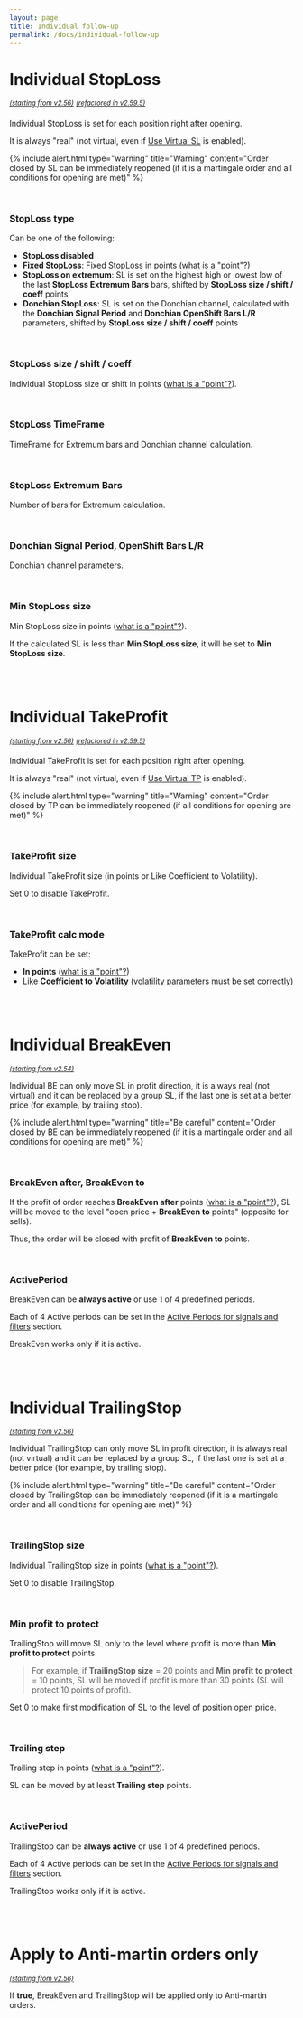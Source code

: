 ```yaml
---
layout: page
title: Individual follow-up
permalink: /docs/individual-follow-up
---
```


# Individual StopLoss

<sup>[*(starting from v2.56)*](/docs/versions-history#20230818-1124-256)</sup>
<sup>[*(refactored in v2.59.5)*](/docs/versions-history#20240428-0903-260)</sup>

Individual StopLoss is set for each position right after opening.

It is always "real" (not virtual, even if [Use Virtual SL](/docs/follow-up#use-virtual-stoploss) is enabled).

{% include alert.html type="warning" title="Warning" content="Order closed by SL can be immediately reopened (if it is a martingale order and all conditions for opening are met)" %}

<br />

### StopLoss type

Can be one of the following:
* **StopLoss disabled**
* **Fixed StopLoss**: Fixed StopLoss in points ([what is a "point"?](/docs/FAQ/what-is-a-point))
* **StopLoss on extremum**: SL is set on the highest high or lowest low of the last **StopLoss Extremum Bars** bars, shifted by **StopLoss size / shift / coeff** points 
* **Donchian StopLoss**: SL is set on the Donchian channel, calculated with the **Donchian Signal Period** and **Donchian OpenShift Bars L/R** parameters, shifted by **StopLoss size / shift / coeff** points

<br />

### StopLoss size / shift / coeff

Individual StopLoss size or shift in points ([what is a "point"?](/docs/FAQ/what-is-a-point)).

<br />

### StopLoss TimeFrame

TimeFrame for Extremum bars and Donchian channel calculation.

<br />

### StopLoss Extremum Bars

Number of bars for Extremum calculation.

<br />

### Donchian Signal Period, OpenShift Bars L/R

Donchian channel parameters.

<br />

### Min StopLoss size

Min StopLoss size in points ([what is a "point"?](/docs/FAQ/what-is-a-point)).

If the calculated SL is less than **Min StopLoss size**, it will be set to **Min StopLoss size**.

<br />
<br />

# Individual TakeProfit

<sup>[*(starting from v2.56)*](/docs/versions-history#20230818-1124-256)</sup>
<sup>[*(refactored in v2.59.5)*](/docs/versions-history#20240428-0903-260)</sup>

Individual TakeProfit is set for each position right after opening.

It is always "real" (not virtual, even if [Use Virtual TP](/docs/follow-up#use-virtual-takeprofit) is enabled).

{% include alert.html type="warning" title="Warning" content="Order closed by TP can be immediately reopened (if all conditions for opening are met)" %}

<br />

### TakeProfit size

Individual TakeProfit size (in points or Like Coefficient to Volatility).

Set 0 to disable TakeProfit.

<br />

### TakeProfit calc mode

TakeProfit can be set:
* **In points** ([what is a "point"?](/docs/FAQ/what-is-a-point))
* Like **Coefficient to Volatility** ([volatility parameters](/docs/volatility) must be set correctly)

<br />
<br />

# Individual BreakEven

<sup>[*(starting from v2.54)*](/docs/versions-history#20230427-0706-254)</sup>

Individual BE can only move SL in profit direction, it is always real (not virtual) and it can be replaced by a group SL, if the last one is set at a better price (for example, by trailing stop).

{% include alert.html type="warning" title="Be careful" content="Order closed by BE can be immediately reopened (if it is a martingale order and all conditions for opening are met)" %}

<br />

### BreakEven after, BreakEven to

If the profit of order reaches **BreakEven after** points ([what is a "point"?](/docs/FAQ/what-is-a-point)), SL will be moved to the level "open price + **BreakEven to** points" (opposite for sells).

Thus, the order will be closed with profit of **BreakEven to** points.

<br />

### ActivePeriod

BreakEven can be **always active** or use 1 of 4 predefined periods.

Each of 4 Active periods can be set in the [Active Periods for signals and filters](/docs/active-periods) section.

BreakEven works only if it is active.

<br />
<br />

# Individual TrailingStop

<sup>[*(starting from v2.56)*](/docs/versions-history#20230818-1124-256)</sup>

Individual TrailingStop can only move SL in profit direction, it is always real (not virtual) and it can be replaced by a group SL, if the last one is set at a better price (for example, by trailing stop).

{% include alert.html type="warning" title="Be careful" content="Order closed by TrailingStop can be immediately reopened (if it is a martingale order and all conditions for opening are met)" %}

<br />

### TrailingStop size

Individual TrailingStop size in points ([what is a "point"?](/docs/FAQ/what-is-a-point)).

Set 0 to disable TrailingStop.

<br />

### Min profit to protect

TrailingStop will move SL only to the level where profit is more than **Min profit to protect** points.

> For example, if **TrailingStop size** = 20 points and **Min profit to protect** = 10 points, SL will be moved if profit is more than 30 points (SL will protect 10 points of profit).

Set 0 to make first modification of SL to the level of position open price.

<br />

### Trailing step

Trailing step in points ([what is a "point"?](/docs/FAQ/what-is-a-point)).

SL can be moved by at least **Trailing step** points.

<br />

### ActivePeriod

TrailingStop can be **always active** or use 1 of 4 predefined periods.

Each of 4 Active periods can be set in the [Active Periods for signals and filters](/docs/active-periods) section.

TrailingStop works only if it is active.

<br />
<br />

# Apply to Anti-martin orders only
<sup>[*(starting from v2.56)*](/docs/versions-history#20230818-1124-256)</sup>

If **true**, BreakEven and TrailingStop will be applied only to Anti-martin orders.

